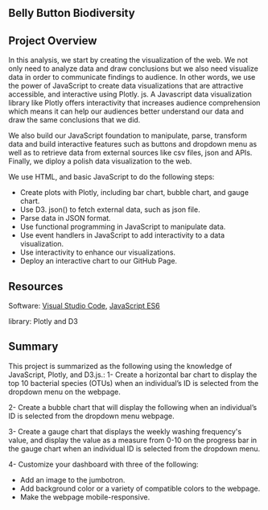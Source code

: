 ## Belly Button Biodiversity

## Project Overview
In this analysis, we start by creating the visualization of the web. We not only need to analyze data and draw conclusions but we also need visualize data in order to
communicate findings to audience.
In other words, we use the power of JavaScript to create data visualizations that are attractive accessible, and interactive using Plotly. js.
A Javascript data visualization library like Plotly offers interactivity that increases audience comprehension which means it can help our audiences better 
understand our data and draw the same conclusions that we did. 

We also build our JavaScript foundation to manipulate, parse, transform data and build interactive features such as buttons and dropdown menu as well as 
to retrieve data from external sources like csv files, json and APIs. Finally, we diploy a polish data visualization to the web.

We use HTML, and basic JavaScript to do the following steps: 
   - Create plots with Plotly, including bar chart, bubble chart, and gauge chart.
   - Use D3. json() to fetch external data, such as json file.
   - Parse data in JSON format.
   - Use functional programming in JavaScript to manipulate data.
   - Use event handlers in JavaScript to add interactivity to a data visualization.
   - Use interactivity to enhance our visualizations.
   - Deploy an interactive chart to our GitHub Page.


## Resources
Software: [Visual Studio Code](https://code.visualstudio.com/), [JavaScript ES6](https://www.w3schools.com/Js/js_es6.asp)

library: Plotly and D3


## Summary
This project is summarized as the following using the knowledge of JavaScript, Plotly, and D3.js.:
1- Create a horizontal bar chart to display the top 10 bacterial species (OTUs) when an individual’s ID is selected from the dropdown menu on the webpage. 

2- Create a bubble chart that will display the following when an individual’s ID is selected from the dropdown menu webpage.

3- Create a gauge chart that displays the weekly washing frequency's value, and display the value as a measure from 0-10 on the progress bar in the gauge chart when an individual ID is selected from the dropdown menu.

4- Customize your dashboard with three of the following:
 - Add an image to the jumbotron.
 - Add background color or a variety of compatible colors to the webpage.
 - Make the webpage mobile-responsive.
